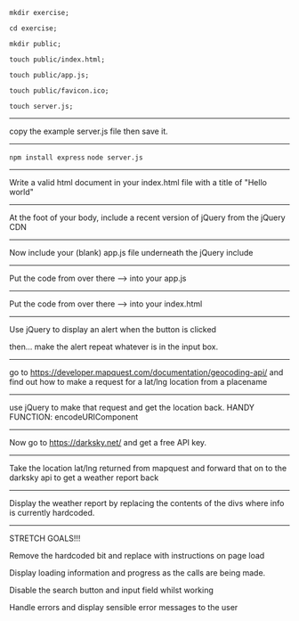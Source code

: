 `mkdir exercise;`

`cd exercise;`

`mkdir public;`

`touch public/index.html;`

`touch public/app.js;`

`touch public/favicon.ico;`

`touch server.js;`

---

copy the example server.js file then save it.

---

`npm install express`
`node server.js`

---

Write a valid html document in your index.html file with a title of "Hello world"

---

At the foot of your body, include a recent version of jQuery from the jQuery CDN

---

Now include your (blank) app.js file underneath the jQuery include

---

Put the code from over there --> into your app.js

---

Put the code from over there --> into your index.html

---

Use jQuery to display an alert when the button is clicked

then...
make the alert repeat whatever is in the input box.

---

go to https://developer.mapquest.com/documentation/geocoding-api/ and find out how to make a request for a lat/lng location from a placename

---

use jQuery to make that request and get the location back.
HANDY FUNCTION: encodeURIComponent

---

Now go to  https://darksky.net/ and get a free API key.

---

Take the location lat/lng returned from mapquest and forward that on to the darksky api to get a weather report back

---

Display the weather report by replacing the contents of the divs where info is currently hardcoded.

---

STRETCH GOALS!!!

Remove the hardcoded bit and replace with instructions on page load

Display loading information and progress as the calls are being made.

Disable the search button and input field whilst working

Handle errors and display sensible error messages to the user

